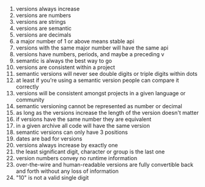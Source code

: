 1. versions always increase
1. versions are numbers
1. versions are strings
1. versions are semantic
1. versions are decimals
1. a major number of 1 or above means stable api
1. versions with the same major number will have the same api
1. versions have numbers, periods, and maybe a preceding v
1. semantic is always the best way to go
1. versions are consistent within a project
1. semantic versions will never see double digits or triple digits within dots
1. at least if you're using a semantic version people can compare it correctly
1. versions will be consistent amongst projects in a given language or
   community
1. semantic versioning cannot be represented as number or decimal
1. as long as the versions increase the length of the version doesn't matter
1. if versions have the same number they are equivalent
1. in a given archive all code will have the same version
1. semantic versions can only have 3 positions
1. dates are bad for versions
1. versions always increase by exactly one
1. the least significant digit, character or group is the last one
1. version numbers convey no runtime information
1. over-the-wire and human-readable versions are fully convertible back
   and forth without any loss of information
1. "10" is not a valid single digit

